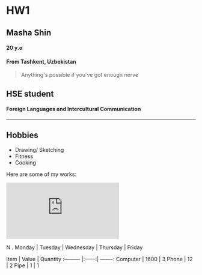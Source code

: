 # HW1
## Masha Shin
#### 20 y.o
#### From Tashkent, Uzbekistan
> Anything's possible if you've got enough nerve 

## HSE student
#### Foreign Languages and Intercultural Communication

***

## Hobbies
+ Drawing/ Sketching
+ Fitness
+ Cooking

Here are some of my works:

![Alt-текст](https://www.facebook.com/photo.php?fbid=1216752185087987&set=pb.100002596528180.-2207520000.1516551343.&type=3&theater "Lily Collins")

N . Monday | Tuesday | Wednesday | Thursday | Friday

Item | Value | Quantity
:——— |:——:| ——-:
Computer | 1600 | 3
Phone | 12 | 2
Pipe | 1 | 1


